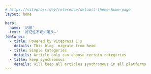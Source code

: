 ```yaml
---
# https://vitepress.dev/reference/default-theme-home-page
layout: home

hero:
  name: '记录'
  text: '好记性不如烂笔头✏️'
features:
  - title: Powered by vitepress 1.x
    details: This blog  migrate from hexo
  - title: Simple Categories
    details: Article only can choose certain categories
  - title: keep synchronous
    details: will keep all articles synchronous in all platforms
---
```


